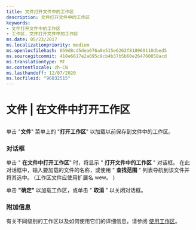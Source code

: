 ```yaml
---
title: 文件打开文件中的工作区
description: 文件打开文件中的工作区
keywords:
- 文件打开文件中的工作区
- 工作区，文件打开文件中的工作区
ms.date: 05/23/2017
ms.localizationpriority: medium
ms.openlocfilehash: 059d8cd5dea676a0e515e6262f818969110dbed5
ms.sourcegitcommit: 418e6617e2a695c9cb4b37b5b60e264760858acd
ms.translationtype: MT
ms.contentlocale: zh-CN
ms.lasthandoff: 12/07/2020
ms.locfileid: "96832515"
---
```

# <a name="file--open-workspace-in-file"></a>文件 | 在文件中打开工作区


## <span id="ddk_file_open_workspace_in_file_dbg"></span><span id="DDK_FILE_OPEN_WORKSPACE_IN_FILE_DBG"></span>


单击 "**文件**" 菜单上的 "**打开工作区**" 以加载以前保存到文件中的工作区。

### <a name="span-iddialog_boxspanspan-iddialog_boxspandialog-box"></a><span id="dialog_box"></span><span id="DIALOG_BOX"></span>对话框

单击 " **在文件中打开工作区**" 时，将显示 " **打开文件中的工作区** " 对话框。 在此对话框中，输入要加载的文件的名称，或使用 " **查找范围** " 列表导航到该文件并将其选中。  (工作区文件应使用扩展名 wew。 ) 

单击 **"确定"** 以加载工作区，或单击 " **取消** " 以关闭对话框。

### <a name="span-idadditional_informationspanspan-idadditional_informationspanadditional-information"></a><span id="additional_information"></span><span id="ADDITIONAL_INFORMATION"></span>附加信息

有关不同级别的工作区以及如何使用它们的详细信息，请参阅 [使用工作区](using-workspaces.md)。

 

 





